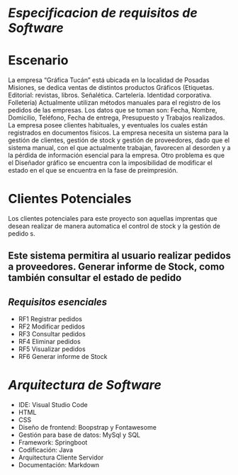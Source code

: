 # *_Especificacion de requisitos de Software_*
# Escenario
La empresa “Gráfica Tucán” está ubicada en la localidad de Posadas Misiones, se dedica ventas de distintos productos Gráficos (Etiquetas. Editorial: revistas, libros. Señalética. Cartelería. Identidad corporativa. Folletería)
Actualmente utilizan métodos manuales para el registro de los pedidos de las empresas. Los datos que se toman son: Fecha, Nombre, Domicilio, Teléfono, Fecha de entrega, Presupuesto y Trabajos realizados. La empresa posee clientes habituales, y eventuales los cuales están registrados en documentos físicos.
La empresa necesita un sistema para la gestión de clientes, gestión de stock y gestión de proveedores, dado que el sistema manual, con el que actualmente trabajan, favorecen al desorden y a la pérdida de información esencial para la empresa.
Otro problema es que el Diseñador gráfico se encuentra con la imposibilidad de modificar el estado en el que se encuentra en la fase de preimpresión.
# Clientes Potenciales
Los clientes potenciales para este proyecto son aquellas imprentas que desean realizar de manera automatica el control de stock  y la gestión de pedido s. 
## Este sistema permitira al usuario realizar pedidos a proveedores. Generar informe de Stock, como también consultar el estado de pedido

## _Requisitos esenciales_
 - RF1 Registrar pedidos
 - RF2 Modificar pedidos
 - RF3 Consultar pedidos
 - RF4 Eliminar  pedidos
 - RF5 Visualizar pedidos
 - RF6 Generar informe de Stock
  

# *Arquitectura de Software*
 - IDE: Visual Studio Code 
 - HTML
 - CSS
 - Diseño de frontend: Boopstrap y Fontawesome
 - Gestión para base de datos: MySql y SQL
 - Framework: Springboot
 - Codificación: Java
 - Arquitectura Cliente Servidor
 - Documentación: Markdown
